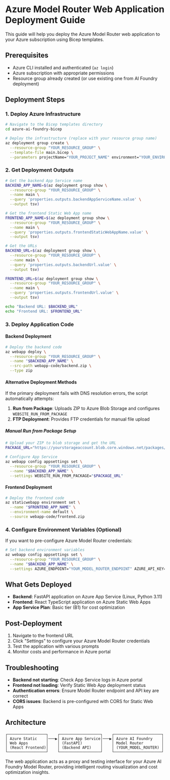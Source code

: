 # Azure Model Router Web Application Deployment Guide

This guide will help you deploy the Azure Model Router web application to your Azure subscription using Bicep templates.

## Prerequisites

- Azure CLI installed and authenticated (`az login`)
- Azure subscription with appropriate permissions
- Resource group already created (or use existing one from AI Foundry deployment)

## Deployment Steps

### 1. Deploy Azure Infrastructure

```bash
# Navigate to the Bicep templates directory
cd azure-ai-foundry-bicep

# Deploy the infrastructure (replace with your resource group name)
az deployment group create \
  --resource-group "YOUR_RESOURCE_GROUP" \
  --template-file main.bicep \
  --parameters projectName="YOUR_PROJECT_NAME" environment="YOUR_ENVIRONMENT"
```

### 2. Get Deployment Outputs

```bash
# Get the backend App Service name
BACKEND_APP_NAME=$(az deployment group show \
  --resource-group "YOUR_RESOURCE_GROUP" \
  --name main \
  --query 'properties.outputs.backendAppServiceName.value' \
  --output tsv)

# Get the frontend Static Web App name
FRONTEND_APP_NAME=$(az deployment group show \
  --resource-group "YOUR_RESOURCE_GROUP" \
  --name main \
  --query 'properties.outputs.frontendStaticWebAppName.value' \
  --output tsv)

# Get the URLs
BACKEND_URL=$(az deployment group show \
  --resource-group "YOUR_RESOURCE_GROUP" \
  --name main \
  --query 'properties.outputs.backendUrl.value' \
  --output tsv)

FRONTEND_URL=$(az deployment group show \
  --resource-group "YOUR_RESOURCE_GROUP" \
  --name main \
  --query 'properties.outputs.frontendUrl.value' \
  --output tsv)

echo "Backend URL: $BACKEND_URL"
echo "Frontend URL: $FRONTEND_URL"
```

### 3. Deploy Application Code

#### Backend Deployment
```bash
# Deploy the backend code
az webapp deploy \
  --resource-group "YOUR_RESOURCE_GROUP" \
  --name "$BACKEND_APP_NAME" \
  --src-path webapp-code/backend.zip \
  --type zip
```

#### Alternative Deployment Methods

If the primary deployment fails with DNS resolution errors, the script automatically attempts:

1. **Run from Package**: Uploads ZIP to Azure Blob Storage and configures `WEBSITE_RUN_FROM_PACKAGE`
2. **FTP Deployment**: Provides FTP credentials for manual file upload

##### Manual Run from Package Setup
```bash
# Upload your ZIP to blob storage and get the URL
PACKAGE_URL="https://yourstorageaccount.blob.core.windows.net/packages/backend.zip"

# Configure App Service
az webapp config appsettings set \
  --resource-group "YOUR_RESOURCE_GROUP" \
  --name "$BACKEND_APP_NAME" \
  --settings WEBSITE_RUN_FROM_PACKAGE="$PACKAGE_URL"
```

#### Frontend Deployment
```bash
# Deploy the frontend code
az staticwebapp environment set \
  --name "$FRONTEND_APP_NAME" \
  --environment-name default \
  --source webapp-code/frontend.zip
```

### 4. Configure Environment Variables (Optional)

If you want to pre-configure Azure Model Router credentials:

```bash
# Set backend environment variables
az webapp config appsettings set \
  --resource-group "YOUR_RESOURCE_GROUP" \
  --name "$BACKEND_APP_NAME" \
  --settings AZURE_ENDPOINT="YOUR_MODEL_ROUTER_ENDPOINT" AZURE_API_KEY="YOUR_API_KEY"
```

## What Gets Deployed

- **Backend**: FastAPI application on Azure App Service (Linux, Python 3.11)
- **Frontend**: React TypeScript application on Azure Static Web Apps
- **App Service Plan**: Basic tier (B1) for cost optimization

## Post-Deployment

1. Navigate to the frontend URL
2. Click "Settings" to configure your Azure Model Router credentials
3. Test the application with various prompts
4. Monitor costs and performance in Azure portal

## Troubleshooting

- **Backend not starting**: Check App Service logs in Azure portal
- **Frontend not loading**: Verify Static Web App deployment status
- **Authentication errors**: Ensure Model Router endpoint and API key are correct
- **CORS issues**: Backend is pre-configured with CORS for Static Web Apps

## Architecture

```
┌─────────────────┐    ┌──────────────────┐    ┌─────────────────────┐
│ Azure Static    │───▶│ Azure App Service│───▶│ Azure AI Foundry    │
│ Web Apps        │    │ (FastAPI)        │    │ Model Router        │
│ (React Frontend)│    │ (Backend API)    │    │ (YOUR_MODEL_ROUTER) │
└─────────────────┘    └──────────────────┘    └─────────────────────┘
```

The web application acts as a proxy and testing interface for your Azure AI Foundry Model Router, providing intelligent routing visualization and cost optimization insights.
